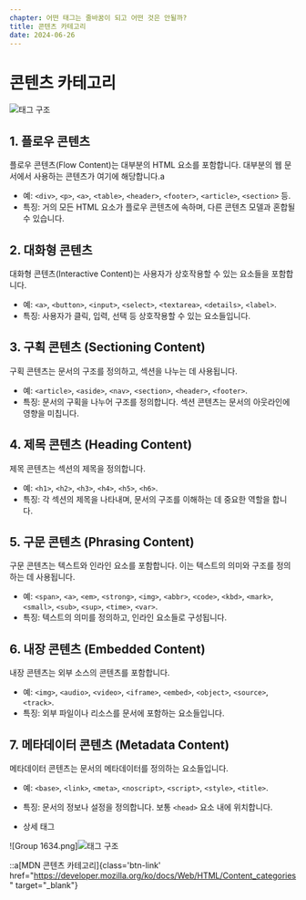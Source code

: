 ```yaml
---
chapter: 어떤 태그는 줄바꿈이 되고 어떤 것은 안될까?
title: 콘텐츠 카테고리
date: 2024-06-26
---
```


# 콘텐츠 카테고리

![태그 구조](/images/html-css/chapter04/contentcategory.png)

## **1. 플로우 콘텐츠**

플로우 콘텐츠(Flow Content)는 대부분의 HTML 요소를 포함합니다. 대부분의 웹 문서에서 사용하는 콘텐츠가 여기에 해당합니다.a

- 예: `<div>`, `<p>`, `<a>`, `<table>`, `<header>`, `<footer>`, `<article>`, `<section>` 등.
- 특징: 거의 모든 HTML 요소가 플로우 콘텐츠에 속하며, 다른 콘텐츠 모델과 혼합될 수 있습니다.

## **2. 대화형 콘텐츠**

대화형 콘텐츠(Interactive Content)는 사용자가 상호작용할 수 있는 요소들을 포함합니다.

- 예: `<a>`, `<button>`, `<input>`, `<select>`, `<textarea>`, `<details>`, `<label>`.
- 특징: 사용자가 클릭, 입력, 선택 등 상호작용할 수 있는 요소들입니다.

## **3. 구획 콘텐츠 (Sectioning Content)**

구획 콘텐츠는 문서의 구조를 정의하고, 섹션을 나누는 데 사용됩니다.

- 예: `<article>`, `<aside>`, `<nav>`, `<section>`, `<header>`, `<footer>`.
- 특징: 문서의 구획을 나누어 구조를 정의합니다. 섹션 콘텐츠는 문서의 아웃라인에 영향을 미칩니다.

## **4. 제목 콘텐츠 (Heading Content)**

제목 콘텐츠는 섹션의 제목을 정의합니다.

- 예: `<h1>`, `<h2>`, `<h3>`, `<h4>`, `<h5>`, `<h6>`.
- 특징: 각 섹션의 제목을 나타내며, 문서의 구조를 이해하는 데 중요한 역할을 합니다.

## **5. 구문 콘텐츠 (Phrasing Content)**

구문 콘텐츠는 텍스트와 인라인 요소를 포함합니다. 이는 텍스트의 의미와 구조를 정의하는 데 사용됩니다.

- 예: `<span>`, `<a>`, `<em>`, `<strong>`, `<img>`, `<abbr>`, `<code>`, `<kbd>`, `<mark>`, `<small>`, `<sub>`, `<sup>`, `<time>`, `<var>`.
- 특징: 텍스트의 의미를 정의하고, 인라인 요소들로 구성됩니다.

## **6. 내장 콘텐츠 (Embedded Content)**

내장 콘텐츠는 외부 소스의 콘텐츠를 포함합니다.

- 예: `<img>`, `<audio>`, `<video>`, `<iframe>`, `<embed>`, `<object>`, `<source>`, `<track>`.
- 특징: 외부 파일이나 리소스를 문서에 포함하는 요소들입니다.

## **7. 메타데이터 콘텐츠 (Metadata Content)**

메타데이터 콘텐츠는 문서의 메타데이터를 정의하는 요소들입니다.

- 예: `<base>`, `<link>`, `<meta>`, `<noscript>`, `<script>`, `<style>`, `<title>`.
- 특징: 문서의 정보나 설정을 정의합니다. 보통 `<head>` 요소 내에 위치합니다.

- 상세 태그

![Group 1634.png]![태그 구조](/images/html-css/chapter04/content.png)

::a[MDN 콘텐츠 카테고리]{class='btn-link' href="https://developer.mozilla.org/ko/docs/Web/HTML/Content_categories" target="\_blank"}
